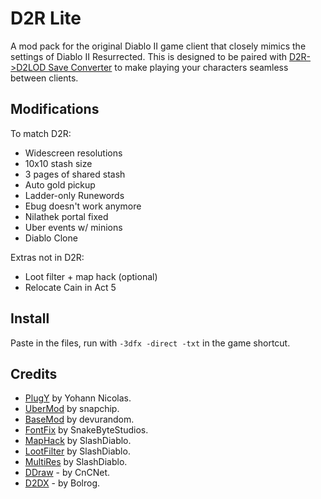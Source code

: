 # D2R Lite

A mod pack for the original Diablo II game client that closely mimics the settings of Diablo II Resurrected.  This is designed to be paired with [D2R->D2LOD Save Converter](https://github.com/whipowill/node-d2s-converter) to make playing your characters seamless between clients.

## Modifications

To match D2R:

- Widescreen resolutions
- 10x10 stash size
- 3 pages of shared stash
- Auto gold pickup
- Ladder-only Runewords
- Ebug doesn't work anymore
- Nilathek portal fixed
- Uber events w/ minions
- Diablo Clone

Extras not in D2R:

- Loot filter + map hack (optional)
- Relocate Cain in Act 5

## Install

Paste in the files, run with ``-3dfx -direct -txt`` in the game shortcut.

## Credits

- [PlugY](http://plugy.free.fr/en/index.html) by Yohann Nicolas.
- [UberMod](https://github.com/Snapchip/D2UberMod) by snapchip.
- [BaseMod](https://d2mods.info/forum/viewtopic.php?t=65492) by devurandom.
- [FontFix](https://www.snakebytestudios.com/projects/mods/diablo-2-mods/#fixedfont) by SnakeByteStudios.
- [MapHack](https://github.com/youbetterdont/slashdiablo-maphack) by SlashDiablo.
- [LootFilter](https://www.reddit.com/r/slashdiablo/comments/hw0dro/announcing_slash_bh_199/) by SlashDiablo.
- [MultiRes](https://www.reddit.com/r/slashdiablo/comments/7z5uy1/hd_mod_and_maphack_new_release/) by SlashDiablo.
- [DDraw](https://github.com/CnCNet/cnc-ddraw/releases) - by CnCNet.
- [D2DX](https://github.com/bolrog/d2dx/releases) - by Bolrog.